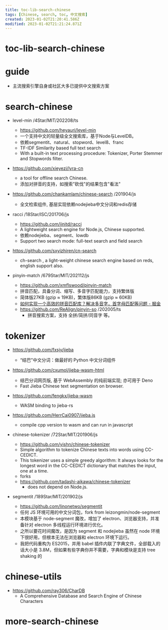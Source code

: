 ```yaml
---
title: toc-lib-search-chinese
tags: [Chinese, search, toc, 中文搜索]
created: 2023-01-02T21:20:41.586Z
modified: 2023-01-02T21:21:24.871Z
---
```


# toc-lib-search-chinese

# guide
- 主流搜索引擎自身或社区大多已提供中文搜索方案
# search-chinese
- level-min /4Star/MIT/202208/ts
  - https://github.com/heyauri/level-min
  - 一个支持中文的轻量级全文搜索库，基于Node与LevelDB。
  - 依赖segmentit、natural、stopword、level8、franc
  - TF-IDF Similarity based full text search
  - With a built-in text processing procedure: Tokenizer, Porter Stemmer and Stopwords filter.

- https://github.com/xieyezi/lyra-cn
  - a tool for offline search Chinese.
  - 添加对拼音的支持，如搜索"砍伐"的结果包含"看法"

- https://github.com/chankamlam/chinese-search /201904/js
  - 全文检索组件, 基层实现依赖nodejieba中文分词和redis存储

- racci /18Star/ISC/201706/js
  - https://github.com/iinitd/racci 
  - A lightweight search engine for Node.js, Chinese supported.
  - 依赖nodejieba、segment、lowdb
  - Support two search mode: full-text search and field search

- https://github.com/sxyizhiren/cn-search
  - ch-search , a light-weight chinese search engine based on reds, english support also.

- pinyin-match /679Star/MIT/202112/js
  - https://github.com/xmflswood/pinyin-match
  - 拼音匹配，具备分词、缩写、多音字匹配能力，支持繁体版
  - 简体版27KB (gzip ≈ 19KB)，繁体版86KB (gzip ≈ 60KB)
  - [如何实现一个高效的拼音匹配库？解决多音字，首字母匹配等问题 - 掘金](https://juejin.cn/post/6844904161461403661)
  - https://github.com/ReAlign/pinyin-so /202005/ts
    - 拼音搜索方案，支持 全拼/简拼/同音字 等。
# tokenizer
- https://github.com/fxsjy/jieba
  - “结巴”中文分词：做最好的 Python 中文分词组件

- https://github.com/cxumol/jieba-wasm-html
  - 结巴分词网页版, 基于 WebAssembly 的纯前端实现; 亦可用于 Deno
  - Fast Jieba Chinese text segmentation on browser. 
- https://github.com/fengkx/jieba-wasm
  - WASM binding to jieba-rs
- https://github.com/HerrCai0907/jieba.js
  - compile cpp version to wasm and can run in javascript

- chinese-tokenizer /72Star/MIT/201906/js
  - https://github.com/yishn/chinese-tokenizer
  - Simple algorithm to tokenize Chinese texts into words using CC-CEDICT.
  - This tokenizer uses a simple greedy algorithm: It always looks for the longest word in the CC-CEDICT dictionary that matches the input, one at a time.
  - forks
  - https://github.com/tadashi-aikawa/chinese-tokenizer
    - does not depend on Node.js.

- segmentit /189Star/MIT/201902/js
  - https://github.com/linonetwo/segmentit
  - 任何 JS 环境可用的中文分词包，fork from leizongmin/node-segment
  - 本模块基于 node-segment 魔改，增加了 electron、浏览器支持，并准备针对 electron 多线程运行环境进行优化。
  - 之所以要花时间魔改，是因为 segment 和 nodejieba 虽然在 node 环境下很好用，但根本无法在浏览器和 electron 环境下运行。
  - 我把代码重构为 ES2015，并用 babel 插件内联了字典文件，全部载入的话大小是 3.8M，但如果有些字典你并不需要，字典和模块是支持 tree shaking 的
# chinese-utils
- https://github.com/ray306/CharDB
  - A Comprehensive Database and Search Engine of Chinese Characters
# more-search-chinese
